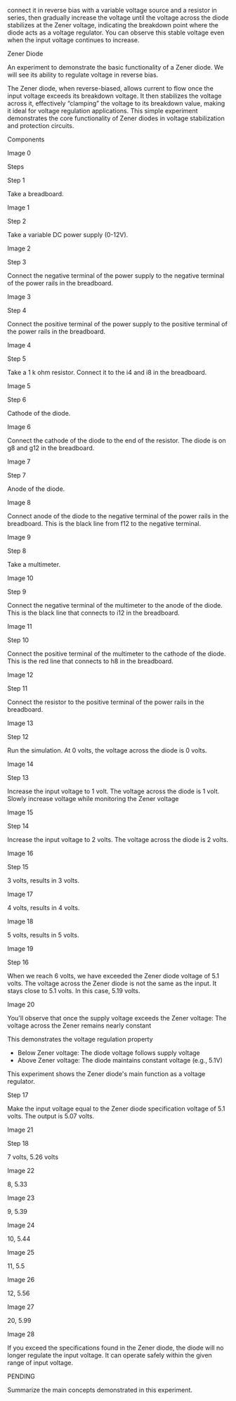  
connect it in reverse bias with a variable voltage source and a resistor in series, then gradually increase the voltage until the voltage across the diode stabilizes at the Zener voltage, indicating the breakdown point where the diode acts as a voltage regulator. You can observe this stable voltage even when the input voltage continues to increase.

Zener Diode

An experiment to demonstrate the basic functionality of a Zener diode. We will see its ability to regulate voltage in reverse bias.

The Zener diode, when reverse-biased, allows current to flow once the input voltage exceeds its breakdown voltage. It then stabilizes the voltage across it, effectively “clamping” the voltage to its breakdown value, making it ideal for voltage regulation applications. This simple experiment demonstrates the core functionality of Zener diodes in voltage stabilization and protection circuits.

Components

Image 0

Steps

Step 1

Take a breadboard.

Image 1

Step 2

Take a variable DC power supply (0-12V).

Image 2

Step 3

Connect the negative terminal of the power supply to the negative terminal of the power rails in the breadboard.

Image 3

Step 4

Connect the positive terminal of the power supply to the positive terminal of the power rails in the breadboard.

Image 4

Step 5

Take a 1 k ohm resistor. Connect it to the i4 and i8 in the breadboard.

Image 5

Step 6

Cathode of the diode.

Image 6

Connect the cathode of the diode to the end of the resistor. The diode is on g8 and g12 in the breadboard.

Image 7

Step 7

Anode of the diode.

Image 8

Connect anode of the diode to the negative terminal of the power rails in the breadboard. This is the black line from f12 to the negative terminal.

Image 9

Step 8

Take a multimeter.

Image 10

Step 9

Connect the negative terminal of the multimeter to the anode of the diode. This is the black line that connects to i12 in the breadboard.

Image 11

Step 10

Connect the positive terminal of the multimeter to the cathode of the diode. This is the red line that connects to h8 in the breadboard.

Image 12

Step 11

Connect the resistor to the positive terminal of the power rails in the breadboard.

Image 13

Step 12

Run the simulation. At 0 volts, the voltage across the diode is 0 volts.

Image 14

Step 13

Increase the input voltage to 1 volt. The voltage across the diode is 1 volt. Slowly increase voltage while monitoring the Zener voltage

Image 15

Step 14

Increase the input voltage to 2 volts. The voltage across the diode is 2 volts.

Image 16

Step 15

3 volts, results in 3 volts.

Image 17

4 volts, results in 4 volts.

Image 18

5 volts, results in 5 volts.

Image 19

Step 16

When we reach 6 volts, we have exceeded the Zener diode voltage of 5.1 volts. The voltage across the Zener diode is not the same as the input. It stays close to 5.1 volts. In this case, 5.19 volts.

Image 20

You'll observe that once the supply voltage exceeds the Zener voltage:
The voltage across the Zener remains nearly constant

This demonstrates the voltage regulation property

- Below Zener voltage: The diode voltage follows supply voltage
- Above Zener voltage: The diode maintains constant voltage (e.g., 5.1V)

This experiment shows the Zener diode's main function as a voltage regulator.

Step 17

Make the input voltage equal to the Zener diode specification voltage of 5.1 volts. The output is 5.07 volts.

Image 21

Step 18

7 volts, 5.26 volts

Image 22

8, 5.33

Image 23

9, 5.39

Image 24

10, 5.44

Image 25

11,   5.5

Image 26

12, 5.56

Image 27

20, 5.99

Image 28

If you exceed the specifications found in the Zener diode, the diode will no longer regulate the input voltage. It can operate safely within the given range of input voltage.

PENDING

Summarize the main concepts demonstrated in this experiment.